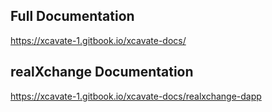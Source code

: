 ## Full Documentation

https://xcavate-1.gitbook.io/xcavate-docs/

## realXchange Documentation

https://xcavate-1.gitbook.io/xcavate-docs/realxchange-dapp
